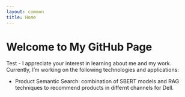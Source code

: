 ```yaml
---
layout: common
title: Home
---
```


# Welcome to My GitHub Page

<!-- This is the main page of my GitHub Pages site. Navigate using the links below:

- [Home](/)
- [About](/about/)
- [CV](/cv/)
- [Blogs](/blogs/) -->

Test - I appreciate your interest in learning about me and my work. Currently, I’m working on the following technologies and applications:

- Product Semantic Search: combination of SBERT models and RAG techniques to recommend products in differnt channels for Dell.
